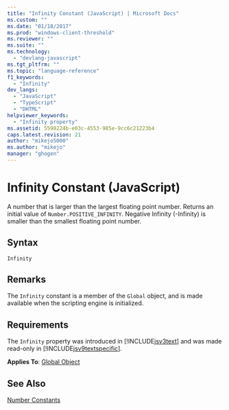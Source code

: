 ```yaml
---
title: "Infinity Constant (JavaScript) | Microsoft Docs"
ms.custom: ""
ms.date: "01/18/2017"
ms.prod: "windows-client-threshold"
ms.reviewer: ""
ms.suite: ""
ms.technology: 
  - "devlang-javascript"
ms.tgt_pltfrm: ""
ms.topic: "language-reference"
f1_keywords: 
  - "Infinity"
dev_langs: 
  - "JavaScript"
  - "TypeScript"
  - "DHTML"
helpviewer_keywords: 
  - "Infinity property"
ms.assetid: 5598224b-e03c-4553-985e-9cc6c21223b4
caps.latest.revision: 21
author: "mikejo5000"
ms.author: "mikejo"
manager: "ghogen"
---
```

# Infinity Constant (JavaScript)
A number that is larger than the largest floating point number. Returns an initial value of `Number.POSITIVE_INFINITY`. Negative Infinity (-Infinity) is smaller than the smallest floating point number.  
  
## Syntax  
  
```  
Infinity   
```  
  
## Remarks  
 The `Infinity` constant is a member of the `Global` object, and is made available when the scripting engine is initialized.  
  
## Requirements  
 The `Infinity` property was introduced in [!INCLUDE[jsv3text](../../javascript/reference/includes/jsv3text-md.md)] and was made read-only in [!INCLUDE[jsv9textspecific](../../javascript/reference/includes/jsv9textspecific-md.md)].  
  
 **Applies To**: [Global Object](../../javascript/reference/global-object-javascript.md)  
  
## See Also  
 [Number Constants](../../javascript/reference/number-constants-javascript.md)